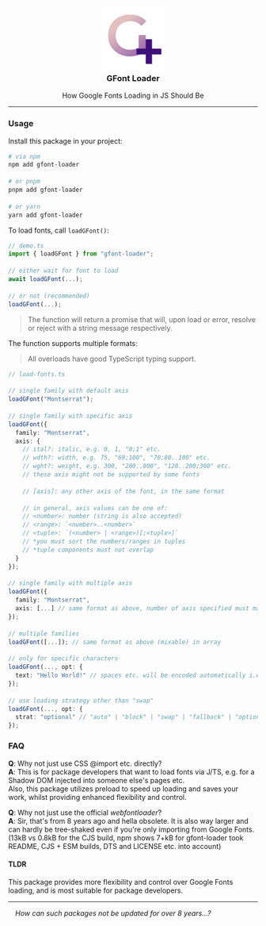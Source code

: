 <h3 align="center">
  <img src="https://raw.githubusercontent.com/CarbonicSoda/gfont-loader/master/media/icon.png" width="130" alt="GFont Loader Icon" /><br />
  GFont Loader
</h3>
<p align="center">How Google Fonts Loading in JS Should Be</p>

---

### Usage

Install this package in your project:

```bash
# via npm
npm add gfont-loader

# or pnpm
pnpm add gfont-loader

# or yarn
yarn add gfont-loader
```

To load fonts, call `loadGFont()`:

```ts
// demo.ts
import { loadGFont } from "gfont-loader";

// either wait for font to load
await loadGFont(...);

// or not (recommended)
loadGFont(...);
```

> The function will return a promise that will, upon load or error, resolve or
> reject with a string message respectively.

The function supports multiple formats:

> All overloads have good TypeScript typing support.

```ts
// load-fonts.ts

// single family with default axis
loadGFont("Montserrat");

// single family with specific axis
loadGFont({
  family: "Montserrat",
  axis: {
    // ital?: italic, e.g. 0, 1, "0;1" etc.
    // wdth?: width, e.g. 75, "69;100", "70;80..100" etc.
    // wght?: weight, e.g. 300, "200..800", "120..200;300" etc.
    // these axis might not be supported by some fonts

    // [axis]: any other axis of the font, in the same format

    // in general, axis values can be one of:
    // <number>: number (string is also accepted)
    // <range>: `<number>..<number>`
    // <tuple>: `(<number> | <range>)[;<tuple>]`
    // *you must sort the numbers/ranges in tuples
    // *tuple components must not overlap
  }
});

// single family with multiple axis
loadGFont({
  family: "Montserrat",
  axis: [...] // same format as above, number of axis specified must match
});

// multiple families
loadGFont([...]); // same format as above (mixable) in array

// only for specific characters
loadGFont(..., opt: {
  text: "Hello World!" // spaces etc. will be encoded automatically i.e. %20
});

// use loading strategy other than "swap"
loadGFont(..., opt: {
  strat: "optional" // "auto" | "block" | "swap" | "fallback" | "optional"
});
```

### FAQ

**Q**: Why not just use CSS @import etc. directly?  
**A**: This is for package developers that want to load fonts via J/TS, e.g. for
a Shadow DOM injected into someone else's pages etc.  
Also, this package utilizes preload to speed up loading and saves your work,
whilst providing enhanced flexibility and control.

**Q**: Why not just use the official _webfontloader_?  
**A**: Sir, that's from 8 years ago and hella obsolete. It is also way larger
and can hardly be tree-shaked even if you're only importing from Google Fonts.  
(13kB vs 0.8kB for the CJS build, npm shows 7+kB for gfont-loader took README,
CJS + ESM builds, DTS and LICENSE etc. into account)

#### TLDR

This package provides more flexibility and control over Google Fonts loading,
and is most suitable for package developers.

---

_&emsp;How can such packages not be updated for over 8 years...?_
